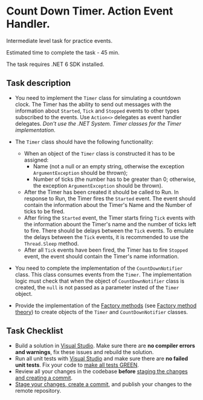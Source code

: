 # Count Down Timer. Action Event Handler. 

Intermediate level task for practice events. 

Estimated time to complete the task - 45 min.  

The task requires .NET 6 SDK installed.  

## Task description

- You need to implement the `Timer` class for simulating a countdown clock. The Timer has the ability to send out messages with the information about  `Started`, `Tick` and `Stopped` events to other types subscribed to the events. Use `Action<>` delegates as event handler delegates. _Don't use the .NET System. Timer classes for the Timer implementation_.    
- The `Timer` class should have the following functionality:
    - When an object of the `Timer` class is constructed it has to be assigned:
        - Name (not a null or an empty string, otherwise the exception `ArgumentException` should be thrown);
        - Number of ticks (the number has to be greater than 0; otherwise, the exception  `ArgumentException` should be thrown).
    - After  the Timer has been created it should be called to Run. In response to Run, the Timer fires the `Started` event. The event should contain the information about the Timer's Name and the Number of ticks to be fired.
    - After firing the `Started` event, the Timer starts firing `Tick` events with the information abount the Timer's name and the number of ticks left to fire.  There should be delays between the `Tick` events. To emulate the delays between the `Tick` events, it is recommended to use the `Thread.Sleep` method.
    - After all `Tick` events have been fired, the Timer has to fire `Stopped` event, the event should contain the Timer's name information.

- You need to complete the  implementation of the `CountDownNotifier` class. This class consumes events from the `Timer`.  The implementation logic must check that when the object of `CountDownNotifier` class is created, the `null` is not passed as a parameter insted of the `Timer` object. 
- Provide the implementation of the [Factory methods](https://gitlab.com/epam-autocode-tasks/delegates-events-task/-/tree/master/CustomTimer/Factories) (see [Factory method theory](https://en.wikipedia.org/wiki/Factory_method_pattern)) to create objects of the `Timer` and `CountDownNotifier` classes.


## Task Checklist

* Build a solution in [Visual Studio](https://docs.microsoft.com/en-us/visualstudio/ide/building-and-cleaning-projects-and-solutions-in-visual-studio?view=vs-2019). Make sure there are **no compiler errors and warnings**, fix these issues and rebuild the solution. 
* Run all unit tests with [Visual Studio](https://docs.microsoft.com/en-us/visualstudio/test/run-unit-tests-with-test-explorer?view=vs-2019) and make sure there are **no failed unit tests**. Fix your code to [make all tests GREEN](https://stackoverflow.com/questions/276813/what-is-red-green-testing). 
* Review all your changes in the codebase **before** [staging the changes and creating a commit](https://docs.microsoft.com/en-us/azure/devops/repos/git/commits?view=azure-devops&tabs=visual-studio). 
* [Stage your changes, create a commit](https://docs.microsoft.com/en-us/azure/devops/repos/git/commits?view=azure-devops&tabs=visual-studio), and publish your changes to the remote repository. 
